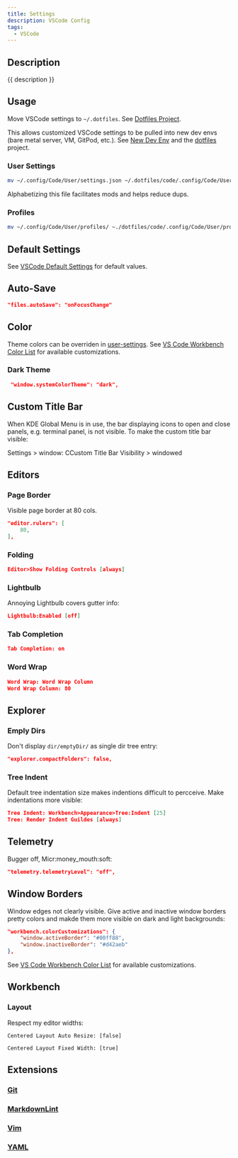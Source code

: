 ```yaml
---
title: Settings
description: VSCode Config
tags:
  - VSCode
---
```


## Description

{{ description }}

## Usage

Move VSCode settings to `~/.dotfiles`.  See [Dotfiles Project](../../../dev/projects/index.md#dotfiles-project).

This allows customized VSCode settings to be pulled into new dev envs (bare metal server, VM, GitPod, etc.).  See [New Dev Env](../../../tech/oses/linux/new-dev-env.md) and the [dotfiles](../../../dev/projects/index.md#dotfiles-project) project.

### User Settings

```bash
mv ~/.config/Code/User/settings.json ~/.dotfiles/code/.config/Code/User/settings.json
```

Alphabetizing this file facilitates mods and helps reduce dups.

### Profiles

```bash
mv ~/.config/Code/User/profiles/ ~./dotfiles/code/.config/Code/User/profiles/
```

## Default Settings

See [VSCode Default Settings](https://code.visualstudio.com/docs/getstarted/settings#_default-settings) for default values.

## Auto-Save

```json
"files.autoSave": "onFocusChange"
```

## Color

Theme colors can be overriden in [user-settings](#user-settings).  See [VS Code Workbench Color List](workbench.colorCustomizations.md) for available customizations.

### Dark Theme

```json
 "window.systemColorTheme": "dark",
```

## Custom Title Bar

When KDE Global Menu is in use, the bar displaying icons to open and close panels, e.g. terminal panel, is not visible.  To make the 
custom title bar visible:

Settings > window: CCustom Title Bar Visibility > windowed

## Editors

### Page Border

Visible page border at 80 cols.

```json
"editor.rulers": [
    80,
],
```

### Folding

```json
Editor>Show Folding Controls [always]
```

### Lightbulb

Annoying Lightbulb covers gutter info:

```json
Lightbulb:Enabled [off]
```

### Tab Completion

```json
Tab Completion: on
```

### Word Wrap

```json
Word Wrap: Word Wrap Column
Word Wrap Column: 80
```

## Explorer

### Emply Dirs

Don't display `dir/emptyDir/` as single dir tree entry:

```json
"explorer.compactFolders": false,
```

### Tree Indent

Default tree indentation size makes indentions difficult to percceive.  Make indentations more visible:

```json
Tree Indent: Workbench>Appearance>Tree:Indent [25]
Tree: Render Indent Guildes [always]
```

## Telemetry

Bugger off, Micr:money_mouth:soft:

```json
"telemetry.telemetryLevel": "off",
```

## Window Borders

Window edges not clearly visible.  Give active and inactive window borders pretty colors and makde them more visible on dark and light backgrounds:

```json
"workbench.colorCustomizations": { 
    "window.activeBorder": "#00ff88",
    "window.inactiveBorder": "#d42aeb"
},
```

See [VS Code Workbench Color List](workbench.colorCustomizations.md) for available customizations.

## Workbench

### Layout

Respect my editor widths:

`Centered Layout Auto Resize: [false]`

`Centered Layout Fixed Width: [true]`


## Extensions

### [Git](extensions.md#git)

### [MarkdownLint](extensions.md#markdownlint)

### [Vim](extensions.md#vim)

### [YAML](extensions.md#yaml)
